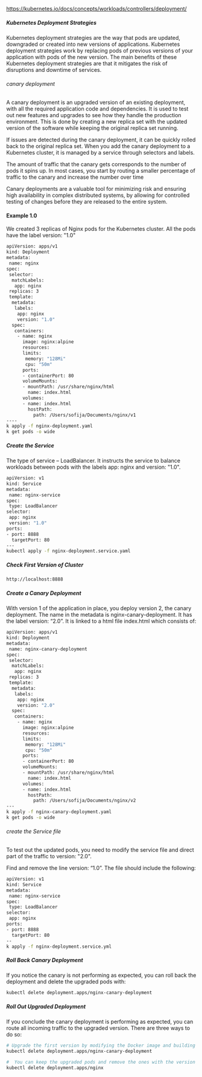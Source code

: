 https://kubernetes.io/docs/concepts/workloads/controllers/deployment/

##### Kubernetes Deployment Strategies
Kubernetes deployment strategies are the way that pods are updated, downgraded or created into new versions of applications.
Kubernetes deployment strategies work by replacing pods of previous versions of your application with pods of the new version.
The main benefits of these Kubernetes deployment strategies are that it mitigates the risk of disruptions and downtime of services.


###### canary deployment
A canary deployment is an upgraded version of an existing deployment, with all the required application code and dependencies. It is used to test out new features and upgrades to see how they handle the production environment. This is done by creating a new replica set with the updated version of the software while keeping the original replica set running.

If issues are detected during the canary deployment, it can be quickly rolled back to the original replica set. When you add the canary deployment to a Kubernetes cluster, it is managed by a service through selectors and labels.

The amount of traffic that the canary gets corresponds to the number of pods it spins up. In most cases, you start by routing a smaller percentage of traffic to the canary and increase the number over time

Canary deployments are a valuable tool for minimizing risk and ensuring high availability in complex distributed systems, by allowing for controlled testing of changes before they are released to the entire system.

#### Example 1.0 
We created 3 replicas of Nginx pods for the Kubernetes cluster. All the pods have the label version: "1.0"

``````sh
apiVersion: apps/v1
kind: Deployment
metadata:
 name: nginx
spec:
 selector:
  matchLabels:
   app: nginx
 replicas: 3
 template:
  metadata:
   labels:
    app: nginx
    version: "1.0"
  spec:
   containers:
    - name: nginx
      image: nginx:alpine
      resources:
      limits:
       memory: "128Mi"
       cpu: "50m"
      ports:
      - containerPort: 80
      volumeMounts:
      - mountPath: /usr/share/nginx/html
        name: index.html
      volumes:
      - name: index.html
        hostPath:
          path: /Users/sofija/Documents/nginx/v1
----
k apply -f nginx-deployment.yaml
k get pods -o wide
``````
##### Create the Service
The type of service – LoadBalancer. It instructs the service to balance workloads between pods with the labels app: nginx and version: "1.0".

``````sh
apiVersion: v1
kind: Service
metadata:
 name: nginx-service
spec:
 type: LoadBalancer
selector:
 app: nginx
 version: "1.0"
ports:
- port: 8888
  targetPort: 80
---
kubectl apply -f nginx-deployment.service.yaml

``````
##### Check First Version of Cluster

``````sh
http://localhost:8888
``````
##### Create a Canary Deployment
With version 1 of the application in place, you deploy version 2, the canary deployment.
The name in the metadata is nginx-canary-deployment.
It has the label version: “2.0”.
It is linked to a html file index.html which consists of:

``````sh
apiVersion: apps/v1
kind: Deployment
metadata:
 name: nginx-canary-deployment
spec:
 selector:
  matchLabels:
   app: nginx
 replicas: 3
 template:
  metadata:
   labels:
    app: nginx
    version: "2.0"
  spec:
   containers:
    - name: nginx
      image: nginx:alpine
      resources:
      limits:
       memory: "128Mi"
       cpu: "50m"
      ports:
      - containerPort: 80
      volumeMounts:
      - mountPath: /usr/share/nginx/html
        name: index.html
      volumes:
      - name: index.html
        hostPath:
          path: /Users/sofija/Documents/nginx/v2
---
k apply -f nginx-canary-deployment.yaml
k get pods -o wide
``````
###### create the Service file
To test out the updated pods, you need to modify the service file and direct part of the traffic to version: "2.0".

Find and remove the line version: “1.0”. The file should include the following:
``````sh
apiVersion: v1
kind: Service
metadata:
 name: nginx-service
spec:
 type: LoadBalancer
selector:
 app: nginx
ports:
- port: 8888
  targetPort: 80
--
k apply -f nginx-deployment.service.yml
``````
##### Roll Back Canary Deployment
If you notice the canary is not performing as expected, you can roll back the deployment and delete the upgraded pods with:

``````sh
kubectl delete deployment.apps/nginx-canary-deployment

``````
##### Roll Out Upgraded Deployment
If you conclude the canary deployment is performing as expected, you can route all incoming traffic to the upgraded version. There are three ways to do so:

``````sh
# Upgrade the first version by modifying the Docker image and building a new deployment
kubectl delete deployment.apps/nginx-canary-deployment

#  You can keep the upgraded pods and remove the ones with the version 1 label:
kubectl delete deployment.apps/nginx

``````